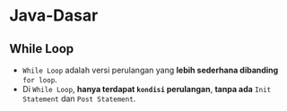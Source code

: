 # Java-Dasar
## While Loop
* `While Loop` adalah versi perulangan yang **lebih sederhana dibanding** `for loop`.
* Di `While Loop`, **hanya terdapat `kondisi` perulangan**, **tanpa ada** `Init Statement` dan `Post Statement`.